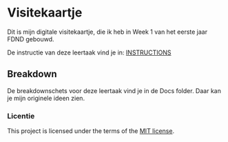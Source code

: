 # Visitekaartje

Dit is mijn digitale visitekaartje, die ik heb in Week 1 van het eerste jaar FDND gebouwd.

De instructie van deze leertaak vind je in: [INSTRUCTIONS](https://github.com/fdnd-task/your-tribe-profile-card/blob/main/docs/INSTRUCTIONS.md)
## Breakdown

De breakdownschets voor deze leertaak vind je in de Docs folder. Daar kan je mijn originele ideen zien.


### Licentie

This project is licensed under the terms of the [MIT license](./LICENSE).
